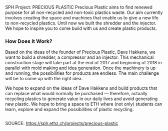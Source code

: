 SPH Project: PRECIOUS PLASTIC
Precious Plastic aims to find renewed purpose for all non-recycled and non-toxic plastics waste. Our aim currently involves creating the space and machines that enable us to give a new life to non-recycled plastics. Until now we built the shredder and the injector. We hope to inspire you to come build with us and create plastic products.

### How Does it Work?

Based on the ideas of the founder of Precious Plastic, Dave Hakkens, we want to build a shredder, a compressor and an injector. This mechanical construction stage will take part at the end of 2017 and beginning of 2018 in parallel with mold making and idea generation. Once the machinery is up and running, the possibilities for products are endless. The main challenge will be to come up with the right idea.

We hope to expand on the ideas of Dave Hakkens and build products that can replace what would normally be purchased — therefore, actually recycling plastics to generate value in our daily lives and avoid generating new plastic. We hope to bring a space to ETH where (not only) students can learn, explore and expand the possibilities of plastic recycling.  
  

<figure><img alt="" src="https://sph.ethz.ch/uploads/images/Precious_plastic_Img_1.jpg"/></figure>


SOURCE: https://sph.ethz.ch/projects/precious-plastic